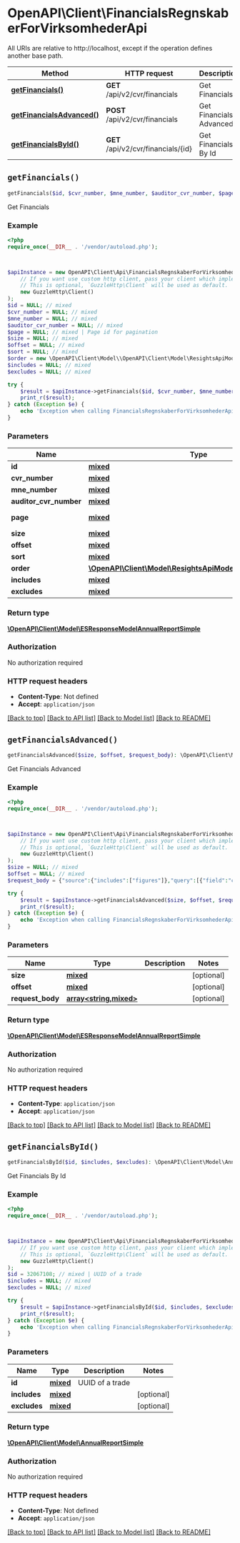 # OpenAPI\Client\FinancialsRegnskaberForVirksomhederApi

All URIs are relative to http://localhost, except if the operation defines another base path.

| Method | HTTP request | Description |
| ------------- | ------------- | ------------- |
| [**getFinancials()**](FinancialsRegnskaberForVirksomhederApi.md#getFinancials) | **GET** /api/v2/cvr/financials | Get Financials |
| [**getFinancialsAdvanced()**](FinancialsRegnskaberForVirksomhederApi.md#getFinancialsAdvanced) | **POST** /api/v2/cvr/financials | Get Financials Advanced |
| [**getFinancialsById()**](FinancialsRegnskaberForVirksomhederApi.md#getFinancialsById) | **GET** /api/v2/cvr/financials/{id} | Get Financials By Id |


## `getFinancials()`

```php
getFinancials($id, $cvr_number, $mne_number, $auditor_cvr_number, $page, $size, $offset, $sort, $order, $includes, $excludes): \OpenAPI\Client\Model\ESResponseModelAnnualReportSimple
```

Get Financials

### Example

```php
<?php
require_once(__DIR__ . '/vendor/autoload.php');



$apiInstance = new OpenAPI\Client\Api\FinancialsRegnskaberForVirksomhederApi(
    // If you want use custom http client, pass your client which implements `GuzzleHttp\ClientInterface`.
    // This is optional, `GuzzleHttp\Client` will be used as default.
    new GuzzleHttp\Client()
);
$id = NULL; // mixed
$cvr_number = NULL; // mixed
$mne_number = NULL; // mixed
$auditor_cvr_number = NULL; // mixed
$page = NULL; // mixed | Page id for pagination
$size = NULL; // mixed
$offset = NULL; // mixed
$sort = NULL; // mixed
$order = new \OpenAPI\Client\Model\\OpenAPI\Client\Model\ResightsApiModelsResponseSortOrder(); // \OpenAPI\Client\Model\ResightsApiModelsResponseSortOrder
$includes = NULL; // mixed
$excludes = NULL; // mixed

try {
    $result = $apiInstance->getFinancials($id, $cvr_number, $mne_number, $auditor_cvr_number, $page, $size, $offset, $sort, $order, $includes, $excludes);
    print_r($result);
} catch (Exception $e) {
    echo 'Exception when calling FinancialsRegnskaberForVirksomhederApi->getFinancials: ', $e->getMessage(), PHP_EOL;
}
```

### Parameters

| Name | Type | Description  | Notes |
| ------------- | ------------- | ------------- | ------------- |
| **id** | [**mixed**](../Model/.md)|  | [optional] |
| **cvr_number** | [**mixed**](../Model/.md)|  | [optional] |
| **mne_number** | [**mixed**](../Model/.md)|  | [optional] |
| **auditor_cvr_number** | [**mixed**](../Model/.md)|  | [optional] |
| **page** | [**mixed**](../Model/.md)| Page id for pagination | [optional] |
| **size** | [**mixed**](../Model/.md)|  | [optional] |
| **offset** | [**mixed**](../Model/.md)|  | [optional] |
| **sort** | [**mixed**](../Model/.md)|  | [optional] |
| **order** | [**\OpenAPI\Client\Model\ResightsApiModelsResponseSortOrder**](../Model/.md)|  | [optional] |
| **includes** | [**mixed**](../Model/.md)|  | [optional] |
| **excludes** | [**mixed**](../Model/.md)|  | [optional] |

### Return type

[**\OpenAPI\Client\Model\ESResponseModelAnnualReportSimple**](../Model/ESResponseModelAnnualReportSimple.md)

### Authorization

No authorization required

### HTTP request headers

- **Content-Type**: Not defined
- **Accept**: `application/json`

[[Back to top]](#) [[Back to API list]](../../README.md#endpoints)
[[Back to Model list]](../../README.md#models)
[[Back to README]](../../README.md)

## `getFinancialsAdvanced()`

```php
getFinancialsAdvanced($size, $offset, $request_body): \OpenAPI\Client\Model\ESResponseModelAnnualReportSimple
```

Get Financials Advanced

### Example

```php
<?php
require_once(__DIR__ . '/vendor/autoload.php');



$apiInstance = new OpenAPI\Client\Api\FinancialsRegnskaberForVirksomhederApi(
    // If you want use custom http client, pass your client which implements `GuzzleHttp\ClientInterface`.
    // This is optional, `GuzzleHttp\Client` will be used as default.
    new GuzzleHttp\Client()
);
$size = NULL; // mixed
$offset = NULL; // mixed
$request_body = {"source":{"includes":["figures"]},"query":[{"field":"cvr_number","value":"41527080"}],"sort":{"field":"accounting_period_end","order":"desc"}}; // array<string,mixed>

try {
    $result = $apiInstance->getFinancialsAdvanced($size, $offset, $request_body);
    print_r($result);
} catch (Exception $e) {
    echo 'Exception when calling FinancialsRegnskaberForVirksomhederApi->getFinancialsAdvanced: ', $e->getMessage(), PHP_EOL;
}
```

### Parameters

| Name | Type | Description  | Notes |
| ------------- | ------------- | ------------- | ------------- |
| **size** | [**mixed**](../Model/.md)|  | [optional] |
| **offset** | [**mixed**](../Model/.md)|  | [optional] |
| **request_body** | [**array<string,mixed>**](../Model/mixed.md)|  | [optional] |

### Return type

[**\OpenAPI\Client\Model\ESResponseModelAnnualReportSimple**](../Model/ESResponseModelAnnualReportSimple.md)

### Authorization

No authorization required

### HTTP request headers

- **Content-Type**: `application/json`
- **Accept**: `application/json`

[[Back to top]](#) [[Back to API list]](../../README.md#endpoints)
[[Back to Model list]](../../README.md#models)
[[Back to README]](../../README.md)

## `getFinancialsById()`

```php
getFinancialsById($id, $includes, $excludes): \OpenAPI\Client\Model\AnnualReportSimple
```

Get Financials By Id

### Example

```php
<?php
require_once(__DIR__ . '/vendor/autoload.php');



$apiInstance = new OpenAPI\Client\Api\FinancialsRegnskaberForVirksomhederApi(
    // If you want use custom http client, pass your client which implements `GuzzleHttp\ClientInterface`.
    // This is optional, `GuzzleHttp\Client` will be used as default.
    new GuzzleHttp\Client()
);
$id = 32067108; // mixed | UUID of a trade
$includes = NULL; // mixed
$excludes = NULL; // mixed

try {
    $result = $apiInstance->getFinancialsById($id, $includes, $excludes);
    print_r($result);
} catch (Exception $e) {
    echo 'Exception when calling FinancialsRegnskaberForVirksomhederApi->getFinancialsById: ', $e->getMessage(), PHP_EOL;
}
```

### Parameters

| Name | Type | Description  | Notes |
| ------------- | ------------- | ------------- | ------------- |
| **id** | [**mixed**](../Model/.md)| UUID of a trade | |
| **includes** | [**mixed**](../Model/.md)|  | [optional] |
| **excludes** | [**mixed**](../Model/.md)|  | [optional] |

### Return type

[**\OpenAPI\Client\Model\AnnualReportSimple**](../Model/AnnualReportSimple.md)

### Authorization

No authorization required

### HTTP request headers

- **Content-Type**: Not defined
- **Accept**: `application/json`

[[Back to top]](#) [[Back to API list]](../../README.md#endpoints)
[[Back to Model list]](../../README.md#models)
[[Back to README]](../../README.md)
